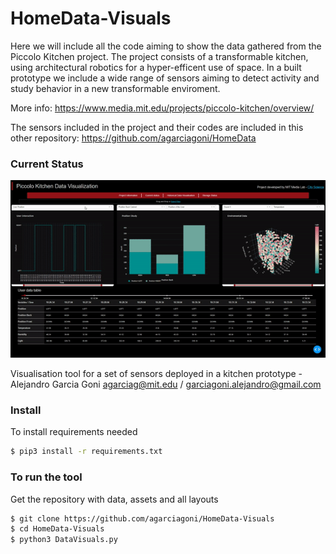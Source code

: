 # HomeData-Visuals
Here we will include all the code aiming to show the data gathered from the Piccolo Kitchen project. 
The project consists of a transformable kitchen, using architectural robotics for a hyper-efficent use of space.
In a built prototype we include a wide range of sensors aiming to detect activity and study behavior in a new transformable enviroment.   

More info: https://www.media.mit.edu/projects/piccolo-kitchen/overview/

The sensors included in the project and their codes are included in this other repository: https://github.com/agarciagoni/HomeData

### Current Status ###
  ![Gif](https://github.com/agarciagoni/HomeData-Visuals/blob/master/Status/3_16_2020.gif)

Visualisation tool for a set of sensors deployed in a kitchen prototype - Alejandro Garcia Goni                            agarciag@mit.edu / garciagoni.alejandro@gmail.com

### Install ###
To install requirements needed
```bash
$ pip3 install -r requirements.txt
```

### To run the tool ###
Get the repository with data, assets and all layouts
```bash
$ git clone https://github.com/agarciagoni/HomeData-Visuals
$ cd HomeData-Visuals
$ python3 DataVisuals.py
```



